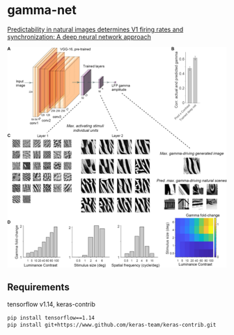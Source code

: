 # gamma-net

[Predictability in natural images determines V1 firing rates and synchronization: A deep neural network approach](https://www.biorxiv.org/content/10.1101/2020.08.10.242958v1) 


<img src="EfHg943XYAAOjxH.jpg" alt="hi" class="inline"/>


## Requirements
tensorflow v1.14, keras-contrib
```shell
pip install tensorflow==1.14
pip install git+https://www.github.com/keras-team/keras-contrib.git
```
